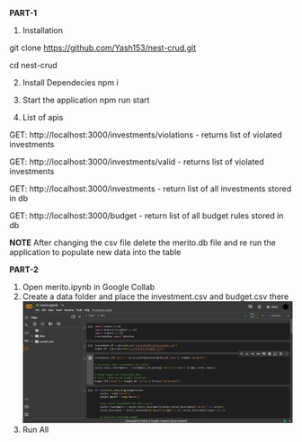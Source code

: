 **PART-1**

1. Installation

git clone https://github.com/Yash153/nest-crud.git

cd nest-crud

2. Install Dependecies
npm i

3. Start the application
npm run start

4. List of apis

GET: http://localhost:3000/investments/violations - returns list of violated investments

GET: http://localhost:3000/investments/valid - returns list of violated investments

GET: http://localhost:3000/investments - return list of all investments stored in db

GET: http://localhost:3000/budget - return list of all budget rules stored in db

**NOTE**
After changing the csv file delete the merito.db file and re run the application to populate new data into the table


**PART-2**

1. Open merito.ipynb in Google Collab
2. Create a data folder and place the investment.csv and budget.csv there
![alt text](image.png)
3. Run All
